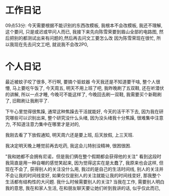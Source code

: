 # 工作日记
09点53分:
今天需要根据不能识别的东西改模板, 我根本不会改模板, 我还不理解, 这个要问, 只是或迟或早问人而已, 我接下来先向陈雪荣要到眉山全部的电路图, 然后把别的都测试出来有问题的,然后再去问文工要怎么改
因为陈雪荣现在很忙, 所以我现在先去问文工吧, 就说我不会改2P0, 

# 个人日记
最近被蚊子咬了很多, 不行啊, 要搞个驱蚊器
今天我还是不知道要干啥, 整个人很懵, 马上要吃午饭了, 今天周五, 明天不用上班了吧, 我昨晚刷了五双鞋, 还在听潜伏的讲解, 所以一点才睡, 今晚可不能这样了, 今晚回去刷一双鞋, 我需要买个新鞋刷了, 旧鞋刷让我刷平了.

下午心里觉得很焦躁, 通常这种焦躁去干活就能好, 今天的活干不下去, 因为我在研究哪些可以识别出来, 整个研究没什么头绪, 因为没头绪我十分焦躁, 很难集中注意力, 不知道注意力集中在哪里才是对的, 

我刚去看了下放假通知, 明天周六还是要上班, 后天放假, 上三天班.

我决定明天晚上睡觉前再去吃药, 我这会儿特别没精神, 很困很困.

"我和她都不会拥有尼诺，但是我们俩在整个假期都会获得他的关注"
看到这段时我简直是用一种自嘲的感觉笑起来, 因为觉得这实在是太蠢了, 我原来也会这样, 但现在不会了, 获得别人的关注没什么用, 我过的是自己的生活时间线, 别人的关注并不会让我的时间线变好, 如果仅仅是别人的关注就能让我的时间线变好, 那我整个生活都有结构性的大问题. 
我什么时候需要别人的关注? 当我在工作, 需要别人明白我的意思, 我在和家人生活, 在和朋友聊天要让她们听到我讲的话, 似乎仅此而已, 

